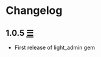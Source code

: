 # Changelog

## 1.0.5 [☰](https://github.com/Capsens/light_admin/tree/v1.0.5)

* First release of light_admin gem
